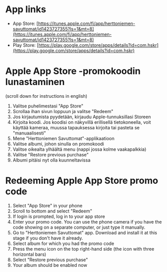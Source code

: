 App links
=========

 - App Store: [https://itunes.apple.com/fi/app/herttoniemen-savuttomat/id1423727355?ls=1&mt=8](https://itunes.apple.com/fi/app/herttoniemen-savuttomat/id1423727355?ls=1&mt=8)
 - Play Store: [https://play.google.com/store/apps/details?id=com.hskr](https://play.google.com/store/apps/details?id=com.hskr)
 

Apple App Store -promokoodin lunastaminen
=========================================

(scroll down for instructions in english)

1. Valitse puhelimestasi "App Store"
2. Scrollaa ihan sivun loppuun ja valitse "Redeem"
3. Jos kirjautumista pyydetään, kirjaudu Apple-tunnuksillasi Storeen
4. Kirjoita koodi. Jos koodisi on näkyvillä erillisellä tietokoneella, voit käyttää kameraa, muussa tapauksessa kirjoita tai pasteta se "manuaalisesti"
5. Mene "Herttoniemen Savuttomat"-applikaatioon
6. Valitse albumi, johon sinulla on promokoodi
7. Valitse oikealta ylhäältä menu (nappi jossa kolme vaakapalkkia)
8. Valitse "Restore previous purchase"
9. Albumi pitäisi nyt olla kuunneltavissa

Redeeming Apple App Store promo code
====================================

1. Select "App Store" in your phone
2. Scroll to bottom and select "Redeem"
3. If login is prompted, log in to your app store
4. Enter your promo code. You can use the phone camera if you have the code showing on a separate computer, or just type it manually.
5. Go to "Herttoniemen Savuttomat" app. Download and install it at this stage if you don't have it already.
6. Select album for which you had the promo code
7. Press the menu icon on the top right-hand side (the icon with three horizontal bars)
8. Select "Restore previous purchase"
9. Your album should be enabled now
